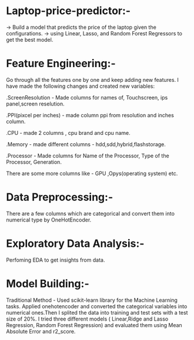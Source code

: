 # Laptop-price-predictor:-
-> Build a model that predicts the price of the laptop given the configurations.
-> using Linear, Lasso, and Random Forest Regressors to get the best model.

# Feature Engineering:- 
 Go through all the features one by one and keep adding new features. I have made the following changes and created new variables:
 
.ScreenResolution - Made columns for names of, Touchscreen, ips panel,screen reselution. 

.PPI(pixcel per inches) - made column ppi from  resolution and inches column.

.CPU - made 2 columns , cpu brand and cpu name.

.Memory - made different columns - hdd,sdd,hybrid,flashstorage.

.Processor - Made columns for Name of the Processor, Type of the Processor, Generation. 

There are some more columns like - GPU ,Opys(operating system) etc.

# Data Preprocessing:-
There are a few columns which are categorical and convert them into numerical type by OneHotEncoder.

# Exploratory Data Analysis:-
Perfoming EDA to get insights from data.

# Model Building:-
Traditional Method -
Used scikit-learn library for the Machine Learning tasks. Applied onehotencoder and converted the categorical variables into numerical ones.Then I splited the data into training and test sets with a test size of 20%. I tried three different models ( Linear,Ridge and Lasso Regression, Random Forest Regression) and evaluated them using Mean Absolute Error and r2_score.
